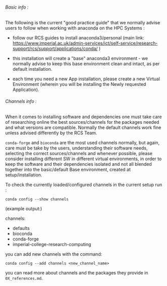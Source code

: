 ######  Basic info :

The following is the current "good practice guide" that we normally advise users to follow when working with anaconda on the HPC Systems :

- follow our RCS guides to install anaconda3/personal
(main link: https://www.imperial.ac.uk/admin-services/ict/self-service/research-support/rcs/support/applications/conda/ )  

- this installation will create a "base" anaconda3 environment - we normally advise to keep this base environment clean and intact, as per default installation.  

- each time you need a new App installation, please create a new Virtual Environment (wherein you will be installing the Newly requested Application).



###### Channels info :

When it comes to installing software and dependencies one must take care of researching online the best sources/channels for the packages needed and what versions are compatible.
Normally the default channels work fine unless advised differently by the RCS Team.

`conda-forge` and `bioconda` are the most used channels normally, but again, care must be take by the users, understanding their software needs, selecting the correct sources/channels and
whenever possible, please consider installing different SW in different virtual environments, in order to keep the software and their dependencies isolated and not all blended together into the basic/default Base environment, created at setup/installation.

To check the currently loaded/configured channels in the current setup run :

`conda config --show channels`

(example output:)

channels:
  - defaults
  - bioconda
  - conda-forge
  - imperial-college-research-computing

you can add new channels with the command:

`conda config --add channels <new_channel_name>`

you can read more about channels and the packages they provide in `0X_references.md`.



